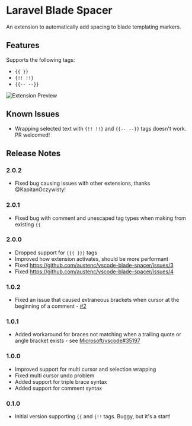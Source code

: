 # Laravel Blade Spacer

An extension to automatically add spacing to blade templating markers.

## Features

Supports the following tags:

- `{{ }}`
- `{!! !!}`
- `{{-- --}}`

![Extension Preview](https://github.com/austenc/vscode-blade-spacer/raw/master/img/preview.gif)

## Known Issues

- Wrapping selected text with `{!! !!}` and `{{-- --}}` tags doesn't work. PR welcomed!

## Release Notes

### 2.0.2

- Fixed bug causing issues with other extensions, thanks @KapitanOczywisty!

### 2.0.1

- Fixed bug with comment and unescaped tag types when making from existing `{{`

### 2.0.0

- Dropped support for `{{{ }}}` tags
- Improved how extension activates, should be more performant
- Fixed https://github.com/austenc/vscode-blade-spacer/issues/3
- Fixed https://github.com/austenc/vscode-blade-spacer/issues/4

### 1.0.2

- Fixed an issue that caused extraneous brackets when cursor at the beginning of a comment - [#2](https://github.com/austenc/vscode-blade-spacer/issues/2)

### 1.0.1

- Added workaround for braces not matching when a trailing quote or angle bracket exists - see [Microsoft/vscode#35197](https://github.com/Microsoft/vscode/issues/35197)

### 1.0.0

- Improved support for multi cursor and selection wrapping
- Fixed multi cursor undo problem
- Added support for triple brace syntax
- Added support for comment syntax

### 0.1.0

- Initial version supporting `{{` and `{!!` tags. Buggy, but it's a start!

